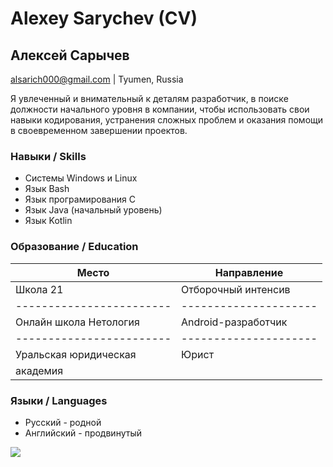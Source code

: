 # Alexey Sarychev (CV)
## Алексей Сарычев 

alsarich000@gmail.com | Tyumen, Russia

Я увлеченный и внимательный к деталям разработчик, 
в поиске должности начального уровня в компании, 
чтобы использовать свои навыки кодирования, 
устранения сложных проблем и оказания помощи в своевременном завершении проектов.

### Навыки / Skills
* Системы Windows и Linux
* Язык Bash
* Язык програмирования С
* Язык Java (начальный уровень)
* Язык Kotlin

### Образование / Education
| Место                  | Направление         |
|------------------------|---------------------|
| Школа 21               | Отборочный интенсив |
|------------------------|---------------------|
| Онлайн школа Нетология | Android-разработчик |
|------------------------|---------------------|
| Уральская юридическая  | Юрист               |
| академия               |                     |

### Языки / Languages
* Русский - родной
* Английский - продвинутый

![](c:/Users/admin/Desktop/нетология/git/GitCourseProject/img/foto.jpeg)
